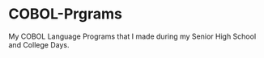 # COBOL-Prgrams
My COBOL Language Programs that I made during my Senior High School and College Days.
